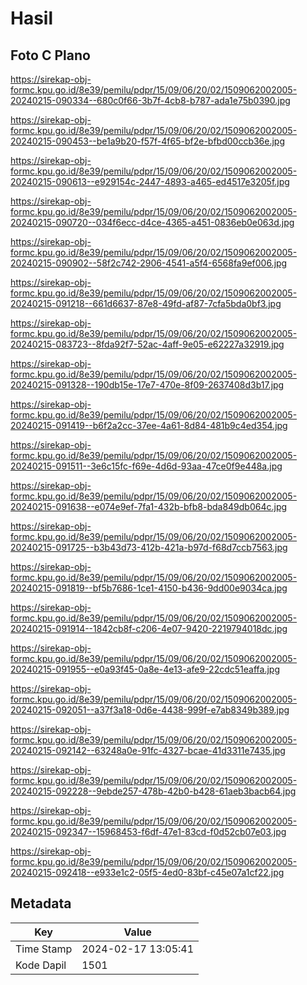 # Hasil

## Foto C Plano

https://sirekap-obj-formc.kpu.go.id/8e39/pemilu/pdpr/15/09/06/20/02/1509062002005-20240215-090334--680c0f66-3b7f-4cb8-b787-ada1e75b0390.jpg

https://sirekap-obj-formc.kpu.go.id/8e39/pemilu/pdpr/15/09/06/20/02/1509062002005-20240215-090453--be1a9b20-f57f-4f65-bf2e-bfbd00ccb36e.jpg

https://sirekap-obj-formc.kpu.go.id/8e39/pemilu/pdpr/15/09/06/20/02/1509062002005-20240215-090613--e929154c-2447-4893-a465-ed4517e3205f.jpg

https://sirekap-obj-formc.kpu.go.id/8e39/pemilu/pdpr/15/09/06/20/02/1509062002005-20240215-090720--034f6ecc-d4ce-4365-a451-0836eb0e063d.jpg

https://sirekap-obj-formc.kpu.go.id/8e39/pemilu/pdpr/15/09/06/20/02/1509062002005-20240215-090902--58f2c742-2906-4541-a5f4-6568fa9ef006.jpg

https://sirekap-obj-formc.kpu.go.id/8e39/pemilu/pdpr/15/09/06/20/02/1509062002005-20240215-091218--661d6637-87e8-49fd-af87-7cfa5bda0bf3.jpg

https://sirekap-obj-formc.kpu.go.id/8e39/pemilu/pdpr/15/09/06/20/02/1509062002005-20240215-083723--8fda92f7-52ac-4aff-9e05-e62227a32919.jpg

https://sirekap-obj-formc.kpu.go.id/8e39/pemilu/pdpr/15/09/06/20/02/1509062002005-20240215-091328--190db15e-17e7-470e-8f09-2637408d3b17.jpg

https://sirekap-obj-formc.kpu.go.id/8e39/pemilu/pdpr/15/09/06/20/02/1509062002005-20240215-091419--b6f2a2cc-37ee-4a61-8d84-481b9c4ed354.jpg

https://sirekap-obj-formc.kpu.go.id/8e39/pemilu/pdpr/15/09/06/20/02/1509062002005-20240215-091511--3e6c15fc-f69e-4d6d-93aa-47ce0f9e448a.jpg

https://sirekap-obj-formc.kpu.go.id/8e39/pemilu/pdpr/15/09/06/20/02/1509062002005-20240215-091638--e074e9ef-7fa1-432b-bfb8-bda849db064c.jpg

https://sirekap-obj-formc.kpu.go.id/8e39/pemilu/pdpr/15/09/06/20/02/1509062002005-20240215-091725--b3b43d73-412b-421a-b97d-f68d7ccb7563.jpg

https://sirekap-obj-formc.kpu.go.id/8e39/pemilu/pdpr/15/09/06/20/02/1509062002005-20240215-091819--bf5b7686-1ce1-4150-b436-9dd00e9034ca.jpg

https://sirekap-obj-formc.kpu.go.id/8e39/pemilu/pdpr/15/09/06/20/02/1509062002005-20240215-091914--1842cb8f-c206-4e07-9420-2219794018dc.jpg

https://sirekap-obj-formc.kpu.go.id/8e39/pemilu/pdpr/15/09/06/20/02/1509062002005-20240215-091955--e0a93f45-0a8e-4e13-afe9-22cdc51eaffa.jpg

https://sirekap-obj-formc.kpu.go.id/8e39/pemilu/pdpr/15/09/06/20/02/1509062002005-20240215-092051--a37f3a18-0d6e-4438-999f-e7ab8349b389.jpg

https://sirekap-obj-formc.kpu.go.id/8e39/pemilu/pdpr/15/09/06/20/02/1509062002005-20240215-092142--63248a0e-91fc-4327-bcae-41d3311e7435.jpg

https://sirekap-obj-formc.kpu.go.id/8e39/pemilu/pdpr/15/09/06/20/02/1509062002005-20240215-092228--9ebde257-478b-42b0-b428-61aeb3bacb64.jpg

https://sirekap-obj-formc.kpu.go.id/8e39/pemilu/pdpr/15/09/06/20/02/1509062002005-20240215-092347--15968453-f6df-47e1-83cd-f0d52cb07e03.jpg

https://sirekap-obj-formc.kpu.go.id/8e39/pemilu/pdpr/15/09/06/20/02/1509062002005-20240215-092418--e933e1c2-05f5-4ed0-83bf-c45e07a1cf22.jpg


## Metadata

| Key        | Value               |
| ---------- | ------------------- |
| Time Stamp | 2024-02-17 13:05:41 |
| Kode Dapil | 1501                |



